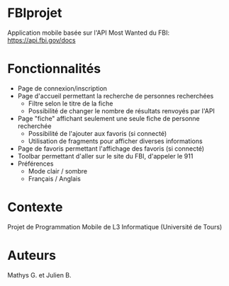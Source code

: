 # FBIprojet
Application mobile basée sur l'API Most Wanted du FBI: https://api.fbi.gov/docs

# Fonctionnalités
- Page de connexion/inscription
- Page d'accueil permettant la recherche de personnes recherchées
  - Filtre selon le titre de la fiche
  - Possibilité de changer le nombre de résultats renvoyés par l'API
- Page "fiche" affichant seulement une seule fiche de personne recherchée
  - Possibilité de l'ajouter aux favoris (si connecté)
  - Utilisation de fragments pour afficher diverses informations
- Page de favoris permettant l'affichage des favoris (si connecté)
- Toolbar permettant d'aller sur le site du FBI, d'appeler le 911
- Préférences
  - Mode clair / sombre
  - Français / Anglais

# Contexte
Projet de Programmation Mobile de L3 Informatique (Université de Tours)

# Auteurs
Mathys G. et Julien B.
